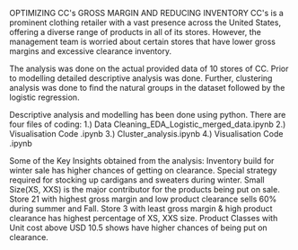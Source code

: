 OPTIMIZING CC's GROSS MARGIN AND REDUCING INVENTORY
CC's is a prominent clothing retailer with a vast presence across the United States, offering a diverse range of products in all of its stores. However, the management team is worried about certain stores that have lower gross margins and excessive clearance inventory.

The analysis was done on the actual provided data of 10 stores of CC. Prior to modelling detailed descriptive analysis was done. Further, clustering analysis was done to find the natural groups in the dataset followed by the logistic regression.

Descriptive analysis and modelling has been done using python.
There are four files of coding:
1.) Data Cleaning_EDA_Logistic_merged_data.ipynb
2.) Visualisation Code .ipynb
3.) Cluster_analysis.ipynb
4.) Visualisation Code .ipynb

Some of the Key Insights obtained from the analysis:
Inventory build for winter sale has higher chances of getting on clearance.
Special strategy required for stocking up cardigans and sweaters during winter.
Small Size(XS, XXS) is the major contributor for the products being put on sale.
Store 21 with highest gross margin and low product clearance sells 60% during summer and Fall.
Store 3 with least gross margin & high product clearance has highest percentage of XS, XXS size. Product Classes with Unit cost above USD 10.5 shows have higher chances of being put on clearance.
